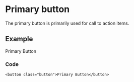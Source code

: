 Primary button
==============

The primary button is primarily used for call to action items.

Example
-------

Primary Button

### Code

    <button class="button">Primary Button</button>
